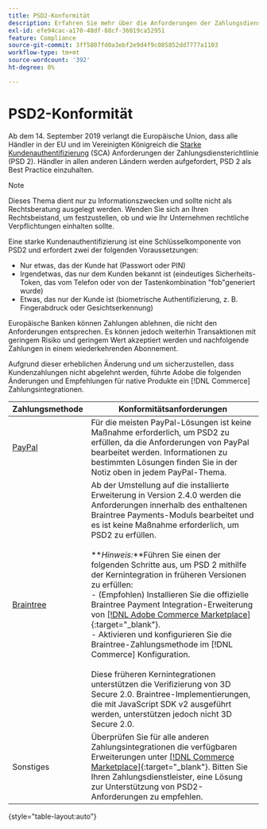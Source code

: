 ```yaml
---
title: PSD2-Konformität
description: Erfahren Sie mehr über die Anforderungen der Zahlungsdienstrichtlinie (PSD2), die sich auf Ihren Store auswirken könnten.
exl-id: efe94cac-a170-48df-88cf-36019ca52951
feature: Compliance
source-git-commit: 3ff5807fd0a3ebf2e9d4f9c085852dd7777a1103
workflow-type: tm+mt
source-wordcount: '392'
ht-degree: 0%

---
```


# PSD2-Konformität

Ab dem 14. September 2019 verlangt die Europäische Union, dass alle Händler in der EU und im Vereinigten Königreich die [Starke Kundenauthentifizierung](https://www.cardinalcommerce.com/content-hub/mandates/psd2-sca/understanding-psd2-sca) (SCA) Anforderungen der Zahlungsdiensterichtlinie (PSD 2). Händler in allen anderen Ländern werden aufgefordert, PSD 2 als Best Practice einzuhalten.

>[!NOTE]
>
>Dieses Thema dient nur zu Informationszwecken und sollte nicht als Rechtsberatung ausgelegt werden. Wenden Sie sich an Ihren Rechtsbeistand, um festzustellen, ob und wie Ihr Unternehmen rechtliche Verpflichtungen einhalten sollte.

Eine starke Kundenauthentifizierung ist eine Schlüsselkomponente von PSD2 und erfordert zwei der folgenden Voraussetzungen:

- Nur etwas, das der Kunde hat (Passwort oder PIN)
- Irgendetwas, das nur dem Kunden bekannt ist (eindeutiges Sicherheits-Token, das vom Telefon oder von der Tastenkombination &quot;fob&quot;generiert wurde)
- Etwas, das nur der Kunde ist (biometrische Authentifizierung, z. B. Fingerabdruck oder Gesichtserkennung)

Europäische Banken können Zahlungen ablehnen, die nicht den Anforderungen entsprechen. Es können jedoch weiterhin Transaktionen mit geringem Risiko und geringem Wert akzeptiert werden und nachfolgende Zahlungen in einem wiederkehrenden Abonnement.

Aufgrund dieser erheblichen Änderung und um sicherzustellen, dass Kundenzahlungen nicht abgelehnt werden, führte Adobe die folgenden Änderungen und Empfehlungen für native Produkte ein [!DNL Commerce] Zahlungsintegrationen.

| Zahlungsmethode | Konformitätsanforderungen |
|--- |--- |
| [PayPal](../stores-purchase/paypal.md) | Für die meisten PayPal-Lösungen ist keine Maßnahme erforderlich, um PSD2 zu erfüllen, da die Anforderungen von PayPal bearbeitet werden. Informationen zu bestimmten Lösungen finden Sie in der Notiz oben in jedem PayPal-Thema. |
| [Braintree](../stores-purchase/braintree.md) | Ab der Umstellung auf die installierte Erweiterung in Version 2.4.0 werden die Anforderungen innerhalb des enthaltenen Braintree Payments-Moduls bearbeitet und es ist keine Maßnahme erforderlich, um PSD2 zu erfüllen. <br /><br />**_Hinweis:_**Führen Sie einen der folgenden Schritte aus, um PSD 2 mithilfe der Kernintegration in früheren Versionen zu erfüllen:<br/>- (Empfohlen) Installieren Sie die offizielle Braintree Payment Integration-Erweiterung von [[!DNL Adobe Commerce Marketplace]](https://marketplace.magento.com/catalogsearch/result/?q=braintree#q=braintree&amp;idx=m2_cloud_prod_default_products&amp;p=0&amp;nR%5Bvisibility_search%5D%5B%3D%5D%5B0%5D=1){:target=&quot;_blank&quot;}.<br/>- Aktivieren und konfigurieren Sie die Braintree-Zahlungsmethode im [!DNL Commerce] Konfiguration.<br/><br/>Diese früheren Kernintegrationen unterstützen die Verifizierung von 3D Secure 2.0. Braintree-Implementierungen, die mit JavaScript SDK v2 ausgeführt werden, unterstützen jedoch nicht 3D Secure 2.0. |
| Sonstiges | Überprüfen Sie für alle anderen Zahlungsintegrationen die verfügbaren Erweiterungen unter [[!DNL Commerce Marketplace]](https://marketplace.magento.com/extensions/payments-security/payment-integration.html?_ga=2.108129217.2105547619.1564067043-238341041.1564067043){:target=&quot;_blank&quot;}. Bitten Sie Ihren Zahlungsdienstleister, eine Lösung zur Unterstützung von PSD2-Anforderungen zu empfehlen. |

{style="table-layout:auto"}
